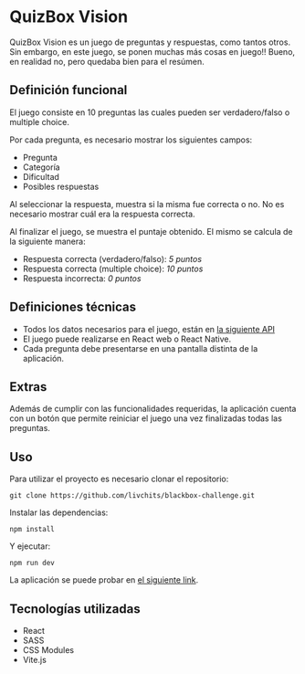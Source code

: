 # QuizBox Vision

QuizBox Vision es un juego de preguntas y respuestas, como tantos otros. Sin embargo, en este juego, se ponen muchas más cosas en juego!! Bueno, en realidad no, pero quedaba bien para el resúmen.

## Definición funcional

El juego consiste en 10 preguntas las cuales pueden ser verdadero/falso o multiple choice.

Por cada pregunta, es necesario mostrar los siguientes campos:

- Pregunta
- Categoría
- Dificultad
- Posibles respuestas

Al seleccionar la respuesta, muestra si la misma fue correcta o no. No es necesario mostrar cuál era la respuesta correcta.

Al finalizar el juego, se muestra el puntaje obtenido. El mismo se calcula de la
siguiente manera:

- Respuesta correcta (verdadero/falso): _5 puntos_
- Respuesta correcta (multiple choice): _10 puntos_
- Respuesta incorrecta: _0 puntos_

## Definiciones técnicas

- Todos los datos necesarios para el juego, están en [la siguiente API](https://opentdb.com/api.php?amount=10)
- El juego puede realizarse en React web o React Native.
- Cada pregunta debe presentarse en una pantalla distinta de la aplicación.

## Extras

Además de cumplir con las funcionalidades requeridas, la aplicación cuenta con un botón que permite reiniciar el juego una vez finalizadas todas las preguntas.

## Uso

Para utilizar el proyecto es necesario clonar el repositorio:

`git clone https://github.com/livchits/blackbox-challenge.git`

Instalar las dependencias:

`npm install`

Y ejecutar:

`npm run dev`

La aplicación se puede probar en [el siguiente link](https://quiz-app.onrender.com/).

## Tecnologías utilizadas

- React
- SASS
- CSS Modules
- Vite.js
